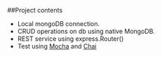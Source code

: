 ##Project contents

- Local mongoDB connection.
- CRUD operations on db using native MongoDB.
- REST service using express.Router()
- Test using [Mocha](https://mochajs.org/) and [Chai](http://chaijs.com/)
